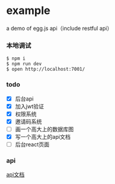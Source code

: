 # example

a demo of egg.js api（include restful api）

### 本地调试

```
$ npm i
$ npm run dev
$ open http://localhost:7001/
```

### todo

- [x] 后台api
- [x] 加入jwt验证
- [x] 权限系统
- [x] 邀请码系统
- [ ] 画一个高大上的数据库图
- [x] 写一个高大上的api文档
- [ ] 后台react页面

### api

[api文档](https://sishenhei7.github.io/egg.js-api-demo-/api/api_docs)







